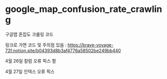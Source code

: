 # google_map_confusion_rate_crawling
구글맵 혼잡도 크롤링 코드 

링크로 가면 코드 및 주의점 있음 : https://brave-voyage-72f.notion.site/b04393d8b3af4776a58502be249bb440

4월 26일 칼럼 오류 픽스 함 

4월 27일 인덱스 오류 픽스 
